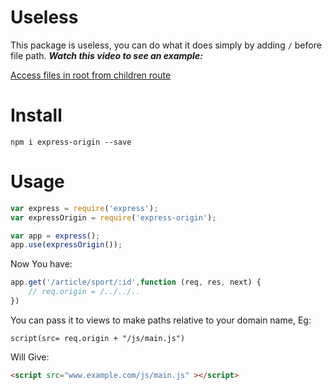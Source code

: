 # Useless

This package is useless, you can do what it does simply by adding `/` before file path. **_Watch this video to see an example:_**

[Access files in root from children route](https://www.youtube.com/watch?v=FY_sisNvbEQ)

# Install
```
npm i express-origin --save
```

# Usage

```javascript
var express = require('express');
var expressOrigin = require('express-origin');

var app = express();
app.use(expressOrigin());
```

Now You have:
```javascript
app.get('/article/sport/:id',function (req, res, next) {
    // req.origin = /../../..
})
```

You can pass it to views to make paths relative to your domain name, Eg:
```pug
script(src= req.origin + "/js/main.js")
```
Will Give:
```html
<script src="www.example.com/js/main.js" ></script>
```
